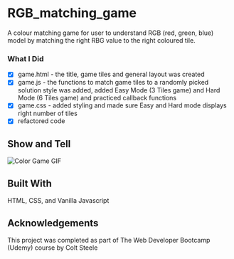 # RGB_matching_game
A colour matching game for user to understand RGB (red, green, blue) model by matching the right RBG value to the right coloured tile.

### What I Did
- [x] game.html - the title, game tiles and general layout was created
- [x] game.js - the functions to match game tiles to a randomly picked solution style was added, added Easy Mode (3 Tiles game) and Hard Mode (6 Tiles game) and practiced callback functions
- [x] game.css - added styling and made sure Easy and Hard mode displays right number of tiles
- [x] refactored code

## Show and Tell
![Color Game GIF](color_game_modes.gif)

## Built With
HTML, CSS, and Vanilla Javascript

## Acknowledgements
This project was completed as part of The Web Developer Bootcamp (Udemy) course by Colt Steele
